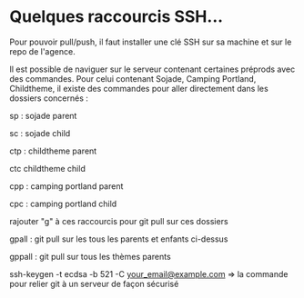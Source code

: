 # Quelques raccourcis SSH...

Pour pouvoir pull/push, il faut installer une clé SSH sur sa machine et sur le repo de l'agence.&#x20;

Il est possible de naviguer sur le serveur contenant certaines préprods avec des commandes. Pour celui contenant Sojade, Camping Portland, Childtheme, il existe des commandes pour aller directement dans les dossiers concernés :&#x20;

sp : sojade parent

sc : sojade child

ctp : childtheme parent

ctc childtheme child

cpp : camping portland parent

cpc : camping portland child

rajouter "g" à ces raccourcis pour git pull sur ces dossiers

gpall : git pull sur les tous les parents et enfants ci-dessus

gppall : git pull sur tous les thèmes parents



ssh-keygen -t ecdsa -b 521 -C [your\_email@example.com](mailto:your\_email@example.com)  => la commande pour relier git à un serveur de façon sécurisé



